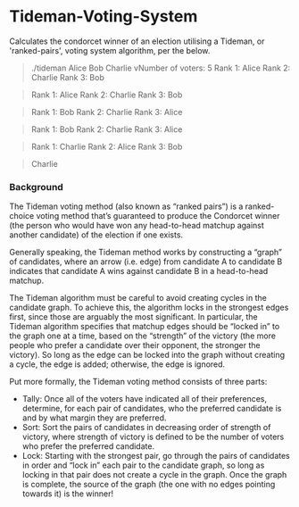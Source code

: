 # Tideman-Voting-System
Calculates the condorcet winner of an election utilising a Tideman, or 'ranked-pairs', voting system algorithm, per the below.

>./tideman Alice Bob Charlie
vNumber of voters: 5
>Rank 1: Alice
>Rank 2: Charlie
>Rank 3: Bob

>Rank 1: Alice
>Rank 2: Charlie
>Rank 3: Bob

>Rank 1: Bob
>Rank 2: Charlie
>Rank 3: Alice

>Rank 1: Bob
>Rank 2: Charlie
>Rank 3: Alice

>Rank 1: Charlie
>Rank 2: Alice
>Rank 3: Bob

>Charlie

### Background
The Tideman voting method (also known as “ranked pairs”) is a ranked-choice voting method that’s guaranteed to produce the Condorcet winner (the person who would have won any head-to-head matchup against another candidate) of the election if one exists.

Generally speaking, the Tideman method works by constructing a “graph” of candidates, where an arrow (i.e. edge) from candidate A to candidate B indicates that candidate A wins against candidate B in a head-to-head matchup.

The Tideman algorithm must be careful to avoid creating cycles in the candidate graph. To achieve this, the algorithm locks in the strongest edges first, since those are arguably the most significant. In particular, the Tideman algorithm specifies that matchup edges should be “locked in” to the graph one at a time, based on the “strength” of the victory (the more people who prefer a candidate over their opponent, the stronger the victory). So long as the edge can be locked into the graph without creating a cycle, the edge is added; otherwise, the edge is ignored.

Put more formally, the Tideman voting method consists of three parts:

- Tally: Once all of the voters have indicated all of their preferences, determine, for each pair of candidates, who the preferred candidate is and by what margin they are preferred.
- Sort: Sort the pairs of candidates in decreasing order of strength of victory, where strength of victory is defined to be the number of voters who prefer the preferred candidate.
- Lock: Starting with the strongest pair, go through the pairs of candidates in order and “lock in” each pair to the candidate graph, so long as locking in that pair does not create a cycle in the graph.
Once the graph is complete, the source of the graph (the one with no edges pointing towards it) is the winner!


